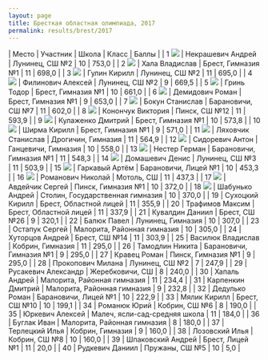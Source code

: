 ```yaml
---
layout: page
title: Бресткая областная олимпиада, 2017
permalink: results/brest/2017
---
```


|  Место | Участник                        | Школа                            | Класс | Баллы |
|  1 <img src='{{ "/assets/gold.png" | relative_url }}' class='medal' /> | Некрашевич Андрей | Лунинец, СШ №2                   | 10    | 753,0 |
|  2 <img src='{{ "/assets/gold.png" | relative_url }}' class='medal' /> | Хала Владислав | Брест, Гимназия №1               | 11    | 698,0 |
|  3 <img src='{{ "/assets/gold.png" | relative_url }}' class='medal' /> | Гулин Кирилл | Лунинец, СШ №2                   | 11    | 695,0 |
|  4 <img src='{{ "/assets/gold.png" | relative_url }}' class='medal' /> | Филинович Алексей | Лунинец, СШ №2                   | 9     | 669,5 |
|  5 <img src='{{ "/assets/silver.png" | relative_url }}' class='medal' /> | Гринь Тодор | Брест, Гимназия №1               | 10    | 661,0 |
|  6 <img src='{{ "/assets/silver.png" | relative_url }}' class='medal' /> | Демидович Роман | Брест, Гимназия №1               | 9     | 653,0 |
|  7 <img src='{{ "/assets/silver.png" | relative_url }}' class='medal' /> | Бокун Станислав | Барановичи, СШ №7                | 11    | 602,0 |
|  8 <img src='{{ "/assets/silver.png" | relative_url }}' class='medal' /> | Конончук Виктория | Пинск, СШ №12                    | 11    | 593,9 |
|  9 <img src='{{ "/assets/silver.png" | relative_url }}' class='medal' /> | Кулаженко Дмитрий | Брест, Гимназия №1               | 10    | 573,8 |
|  10 <img src='{{ "/assets/bronze.png" | relative_url }}' class='medal' /> | Ширма Кирилл | Брест, Гимназия №1               | 9     | 571,0 |
|  11 <img src='{{ "/assets/bronze.png" | relative_url }}' class='medal' /> | Ляховчик Станислав | Дрогичин, Гимназия               | 11    | 564,9 |
|  12 <img src='{{ "/assets/bronze.png" | relative_url }}' class='medal' /> | Сидоревич Антон | Ганцевичи, Гимназия              | 10    | 558,0 |
|  13 <img src='{{ "/assets/bronze.png" | relative_url }}' class='medal' /> | Нестер Герман | Барановичи, Гимназия №1          | 11    | 548,3 |
|  14 <img src='{{ "/assets/bronze.png" | relative_url }}' class='medal' /> | Домашевич Денис | Лунинец, СШ №3                   | 11    | 503,9 |
|  15 <img src='{{ "/assets/bronze.png" | relative_url }}' class='medal' /> | Гаркавый Артём | Барановичи, Лицей №1             | 10    | 453,3 |
|  16 <img src='{{ "/assets/bronze.png" | relative_url }}' class='medal' /> | Романович Николай | Мотоль, СШ                       | 11    | 437,3 |
|  17 <img src='{{ "/assets/bronze.png" | relative_url }}' class='medal' /> | Авдейчик Сергей | Пинск, Гимназия №1               | 10    | 372,0 |
|  18 <img src='{{ "/assets/bronze.png" | relative_url }}' class='medal' /> | Шабунько Андрей | Столин, Государственная гимназия | 10    | 370,0 |
|  19    | Сухоцкий Кирилл | Брест, Областной лицей           | 11    | 355,9 |
|  20    | Трафимов Максим | Брест, Областной лицей           | 11    | 337,9 |
|  21    | Кувалдин Даниил | Брест, СШ №26                    | 9     | 320,1 |
|  22    | Балюк Павел | Лунинец, Гимназия                | 10    | 307,0 |
|  23    | Остапук Сергей | Малорита, Районная гимназия      | 10    | 305,0 |
|  24    | Хуторцов Андрей | Брест, СШ №14                    | 11    | 303,9 |
|  25    | Василюк Владислав | Кобрин, Гимназия                 | 11    | 295,0 |
|  26    | Тамодлин Никита | Барановичи, Гимназия №1          | 9     | 295,0 |
|  27    | Кравец Роман | Пинск, Гимназия №1               | 9     | 295,0 |
|  28    | Прокопович Милана | Лунинец, СШ №2                   | 7     | 247,9 |
|  29    | Русакевич Александр | Жеребковичи, СШ                  | 8     | 240,0 |
|  30    | Хапаль Андрей | Малорита, Районная гимназия      | 11    | 234,4 |
|  31    | Карпенкин Дмитрий | Малорита, Районная гимназия      | 9     | 232,8 |
|  32    | Дедулько Роман | Барановичи, Лицей №1             | 10    | 222,9 |
|  33    | Мялик Кирилл | Брест, СШ №10                    | 10    | 199,1 |
|  34    | Романюк Юрий | Кобрин, СШ №6                    | 8     | 190,0 |
|  35    | Юркевич Алексей | Малеч, ясли-сад-средняя школа    | 11    | 184,0 |
|  36    | Буглак Иван | Малорита, Районная гимназия      | 8     | 180,0 |
|  37    | Терлецкий Илья | Кобрин, Гимназия                 | 9     | 160,0 |
|  38    | Лозовский Илья | Кобрин, СШ №8                    | 10    | 160,0 |
|  39    | Шпаковский Андрей | Брест, Лицей №1                  | 11    | 20,0  |
|  40    | Рудкевич Даниил | Пружаны, СШ №5                   | 10    | 5,0   |
